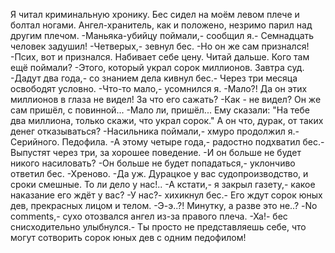   Я читал криминальную хронику. Бес сидел на моём левом плече и болтал ногами. Ангел-хранитель, как и положено, незримо парил над другим плечом.
-Маньяка-убийцу поймали,- сообщил я.- Семнадцать человек задушил!
-Четверых,- зевнул бес.
-Но он же сам признался!
-Псих, вот и признался. Набивает себе цену. Читай дальше. Кого там ещё поймали?
-Этого, который украл сорок миллионов. Завтра суд.
-Дадут два года,- со знанием дела кивнул бес.- Через три месяца освободят условно.
-Что-то мало,- усомнился я.
-Мало?! Да он этих миллионов в глаза не видел! За что его сажать?
-Как - не видел? Он же сам пришёл, с повинной...
-Мало ли, пришёл... Ему сказали: "На тебе два миллиона, только скажи, что украл сорок." А он что, дурак, от таких денег отказываться?
-Насильника поймали,- хмуро продолжил я.- Серийного. Педофила.
-А этому четыре года,- радостно подхватил бес.- Выпустят через три, за хорошее поведение.
-И он больше не будет никого насиловать?
-Он больше не будет попадаться,- уклончиво ответил бес.
-Хреново.
-Да уж. Дурацкое у вас судопроизводство, и сроки смешные. То ли дело у нас!..
-А кстати,- я закрыл газету,- какое наказание его ждёт у вас?
-У нас?- хихикнул бес.- Его ждут сорок юных дев, прекрасных лицом и телом.
-Э-э..?! Минутку, а разве это не..?
-No comments,- сухо отозвался ангел из-за правого плеча.
-Ха!- бес снисходительно улыбнулся.- Ты просто не представляешь себе, что могут сотворить сорок юных дев с одним педофилом!    